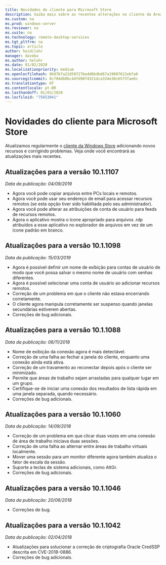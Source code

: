 ```yaml
---
title: Novidades do cliente para Microsoft Store
description: Saiba mais sobre as recentes alterações no cliente da Área de Trabalho Remota para Microsoft Store
ms.custom: na
ms.prod: windows-server
ms.reviewer: na
ms.suite: na
ms.technology: remote-desktop-services
ms.tgt_pltfrm: na
ms.topic: article
author: heidilohr
manager: daveba
ms.author: helohr
ms.date: 01/02/2020
ms.localizationpriority: medium
ms.openlocfilehash: 8b97b7a22d59727bedd6bdbd67a19087612ebfa0
ms.sourcegitcommit: 8cf04db0bc44fd98f4321dca334e38c6573fae6c
ms.translationtype: HT
ms.contentlocale: pt-BR
ms.lasthandoff: 01/03/2020
ms.locfileid: "75653041"
---
```

# <a name="whats-new-in-the-windows-store-client"></a>Novidades do cliente para Microsoft Store

Atualizamos regularmente o [cliente da Windows Store](windows.md) adicionando novos recursos e corrigindo problemas. Veja onde você encontrará as atualizações mais recentes.

## <a name="updates-for-version-1011107"></a>Atualizações para a versão 10.1.1107

*Data da publicação: 04/09/2019*

- Agora você pode copiar arquivos entre PCs locais e remotos.
- Agora você pode usar seu endereço de email para acessar recursos remotos (se esta opção tiver sido habilitada pelo seu administrador).
- Agora você pode alterar as atribuições de conta de usuário para feeds de recursos remotos.
- Agora o aplicativo mostra o ícone apropriado para arquivos .rdp atribuídos a esse aplicativo no explorador de arquivos em vez de um ícone padrão em branco.

## <a name="updates-for-version-1011098"></a>Atualizações para a versão 10.1.1098

*Data da publicação: 15/03/2019*

- Agora é possível definir um nome de exibição para contas de usuário de modo que você possa salvar o mesmo nome de usuário com senhas diferentes.
- Agora é possível selecionar uma conta de usuário ao adicionar recursos remotos.
- Correção de um problema em que o cliente não estava encerrando corretamente.
- O cliente agora manipula corretamente ser suspenso quando janelas secundárias estiverem abertas.
- Correções de bug adicionais.

## <a name="updates-for-version-1011088"></a>Atualizações para a versão 10.1.1088

*Data da publicação: 06/11/2018*

- Nome de exibição da conexão agora é mais detectável.
- Correção de uma falha ao fechar a janela do cliente, enquanto uma conexão ainda está ativa.
- Correção de um travamento ao reconectar depois após o cliente ser minimizado.
- Permite que áreas de trabalho sejam arrastadas para qualquer lugar em um grupo.
- Certifique-se de iniciar uma conexão dos resultados de lista rápida em uma janela separada, quando necessário.
- Correções de bug adicionais.

## <a name="updates-for-version-1011060"></a>Atualizações para a versão 10.1.1060

*Data da publicação: 14/09/2018*

- Correção de um problema em que clicar duas vezes em uma conexão de área de trabalho iniciava duas sessões.
- Correção de uma falha ao alternar entre áreas de trabalho virtuais localmente.
- Mover uma sessão para um monitor diferente agora também atualiza o fator de escala da sessão.
- Suporte a teclas de sistema adicionais, como AltGr.
- Correções de bug adicionais.

## <a name="updates-for-version-1011046"></a>Atualizações para a versão 10.1.1046

*Data da publicação: 20/06/2018*

- Correções de bug.

## <a name="updates-for-version-1011042"></a>Atualizações para a versão 10.1.1042

*Data da publicação: 02/04/2018*

- Atualizações para solucionar a correção de criptografia Oracle CredSSP descrita em CVE-2018-0886.
- Correções de bug adicionais.

